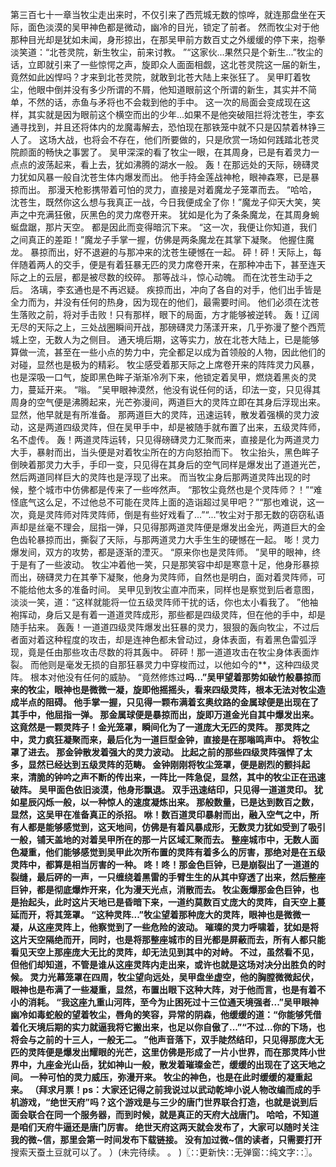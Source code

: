 第三百七十一章当牧尘走出来时，不仅引来了西荒城无数的惊哗，就连那盘坐在天际，面色淡漠的吴甲神色都是微动，幽冷的目光，锁定了前者。
然而牧尘对于他那种目光却是犹如未闻，身形掠出，在那吴甲前方数百丈之外缓缓的停下来，抱拳淡笑道：“北苍灵院，新生牧尘，前来讨教。
”“这家伙...果然只是个新生...”牧尘的话，立即就引来了一些惊愕之声，旋即众人面面相觑，这北苍灵院这一届的新生，竟然如此凶悍吗？才来到北苍灵院，就敢到北苍大陆上来张狂了。
吴甲盯着牧尘，他眼中倒并没有多少所谓的不屑，他知道眼前这个所谓的新生，其实并不简单，不然的话，赤鱼与矛将也不会栽到他的手中。
这一次的局面会变成现在这样，其实就是因为眼前这个横空而出的少年...如果不是他突破阻拦将沈苍生，李玄通寻找到，并且还将体内的龙魔毒解去，恐怕现在那铁笼中就不只是囚禁着林铮三人了。
这场大战，也将会不存在，他们所要做的，只是欣赏一场如何践踏北苍灵院颜面的畅快之事罢了。
吴甲深深的看了牧尘一眼，在其周身，已是有着灵力一点点的波荡起来，看上去，犹如沸腾的湖水一般。
轰！在那远处的天际，磅礴灵力犹如风暴一般自沈苍生体内爆发而出。
他手持金莲战神枪，眼神森寒，已是暴掠而出。
那漫天枪影携带着可怕的灵力，直接是对着魔龙子笼罩而去。
“哈哈，沈苍生，既然你这么想与我真正一战，今日我便成全了你！”魔龙子仰天大笑，笑声之中充满狂傲，灰黑色的灵力席卷开来。
犹如是化为了条条魔龙，在其周身蜿蜒盘踞，那片天空。
都是因此而变得暗沉下来。
“这一次，我便让你知道，我们之间真正的差距！”魔龙子手掌一握，仿佛是两条魔龙在其掌下凝聚。
他握住魔龙。
暴掠而出，好不退避的与那冲来的沈苍生硬憾在一起。
砰！砰！天际上，每伴随着两人的交手，便是有着狂暴无匹的灵力席卷开来，在那种冲击下，甚至连天际之上的云层，都是被尽数的绞碎。
那等战斗，惊心动魄。
而在沈苍生动手之后。
洛璃，李玄通也是不再迟疑。
疾掠而出，冲向了各自的对手，他们出手皆是全力而为，并没有任何的热身，因为现在的他们，最需要时间。
他们必须在沈苍生落败之前，将对手击败！只有那样，眼下的局面，方才能够被逆转。
轰！辽阔无尽的天际之上，三处战圈瞬间开战，那磅礴灵力荡漾开来，几乎弥漫了整个西荒城上空，无数人为之侧目。
通天境后期，这等实力，放在北苍大陆上，已是能够算做一流，甚至在一些小点的势力中，完全都足以成为首领般的人物，因此他们的对碰，显然也是极为的精彩。
牧尘感受着那天际之上席卷开来的阵阵灵力风暴，也是深吸一口气，旋即黑色眸子渐渐冷冽下来，他锁定着吴甲，燃烧着黑炎的灵力，蔓延开来。
“嗡。
”吴甲眼神漠然，他没有说任何的话，印法一变，只见得其周身的空气便是沸腾起来，光芒弥漫间，两道巨大的灵阵立即在其身后浮现出来。
显然，他早就是有所准备。
那两道巨大的灵阵，迅速运转，散发着强横的灵力波动，这是两道四级灵阵，但在吴甲手中，却是被随手就布置了出来，五级灵阵师，名不虚传。
轰！两道灵阵运转，只见得磅礴灵力汇聚而来，直接是化为两道灵力大手，暴射而出，当头便是对着牧尘所在的方向怒拍而下。
牧尘抬头，黑色眸子倒映着那灵力大手，手印一变，只见得在其身后的空气同样是爆发出了道道光芒，然后两道同样巨大的灵阵也是浮现了出来。
而当牧尘身后那两道灵阵出现的时候，整个城市中仿佛都是传来了一些哗然声。
“那牧尘竟然也是个灵阵师？！”“难怪底气这么足，不过他总不可能在灵阵上面的造诣超过吴甲吧？”“那也难说，这一次，竟是灵阵师对阵灵阵师，倒是有些好戏看了...”“...”牧尘对于那无数的窃窃私语声却是丝毫不理会，屈指一弹，只见得那两道灵阵便是爆发出金光，两道巨大的金色齿轮暴掠而出，撕裂了天际，与那两道灵力大手生生的硬憾在一起。
嘭！灵力爆发间，双方的攻势，都是逐渐的湮灭。
“原来你也是灵阵师。
”吴甲的眼神，终于是有了一些波动。
牧尘冲着他一笑，只是那笑容中却是寒意十足，他身形暴掠而出，磅礴灵力在其拳下凝聚，他身为灵阵师，自然也是明白，面对着灵阵师，可不能给他太多的准备时间。
吴甲见到牧尘直冲而来，同样也是察觉到后者意图，淡淡一笑，道：“这样就能将一位五级灵阵师干扰的话，你也太小看我了。
”他袖袍挥动，身后又是有着一道道灵阵成形，那些都是四级灵阵，但在他的手中，却是随手拈来。
轰轰！一道道四级灵阵爆发出狂暴的灵力，狠狠的轰向牧尘，不过后者面对着这种程度的攻击，却是连神色都未曾动过，身体表面，有着黑色雷弧浮现，竟是任由那些攻击尽数的将其轰中。
砰砰！那一道道攻击在牧尘身体表面炸裂。
而他则是毫发无损的自那狂暴灵力中穿梭而过，以他如今的**，这种四级灵阵。
根本对他没有任何的威胁。
“竟然修炼过**吗...”吴甲望着那势如破竹般暴掠而来的牧尘，眼神也是微微一凝，旋即他摇摇头，看来四级灵阵，根本无法对牧尘造成半点的阻碍。
他手掌一握，只见得一颗布满着玄奥纹路的金属球便是出现在了其手中，他屈指一弹。
那金属球便是暴掠而出，旋即万道金光自其中爆发出来。
这竟然是一颗灵阵子！金光笼罩，瞬间化为了一道庞大无匹的灵阵。
那灵阵之中，灵力疯狂凝聚而来，最后化为一道巨型金钟，直接是在那嗡鸣声中。
将牧尘罩了进去。
那金钟散发着强大的灵力波动。
比起之前的那些四级灵阵强悍了太多，显然已经达到五级灵阵的范畴。
金钟刚刚将牧尘笼罩，便是剧烈的颤抖起来，清脆的钟吟之声不断的传出来，一阵比一阵急促，显然，其中的牧尘正在迅速破阵。
吴甲面色依旧淡漠，他身形飘退。
双手迅速结印，只见得一道道灵印。
犹如星辰闪烁一般，以一种惊人的速度凝炼出来。
那般数量，已是达到数百之数，显然，这吴甲在准备真正的杀招。
咻！数百道灵印暴射而出，融入空气之中，所有人都是能够感觉到，这天地间，仿佛是有着风暴成形，无数灵力犹如受到了吸引一般，铺天盖地的对着吴甲所在的那一片区域汇聚而去。
整座城市中，无数人面色凝重，他们能够感觉到吴甲此次所布置的灵阵有着多么的厉害，那绝对是在五级灵阵中，都算是相当厉害的一种。
咚！咚！那金色巨钟，已是崩裂出了一道道的裂缝，最后砰的一声，一只缠绕着黑雷的手臂生生的从其中穿透了出来，然后整座巨钟，都是彻底爆炸开来，化为漫天光点，消散而去。
牧尘轰爆那金色巨钟，也是抬起头，此时这片天地已是昏暗下来，一道约莫数百丈庞大的灵阵，自天空上蔓延而开，将其笼罩。
“这种灵阵...”牧尘望着那种庞大的灵阵，眼神也是微微一凝，从这座灵阵上，他察觉到了一些危险的波动。
璀璨的灵力呼啸着，犹如是将这片天空隔绝而开，同时，也是将那整座城市的目光都是屏蔽而去，所有人都只能看见天空上那座庞大无比的灵阵，却无法见到其中的对峙。
不过，虽然看不见，但他们却知道，不管是谁从这座灵阵内走出来，或许也就是这场对决分出胜负的时候。
灵力光幕笼罩在四周，牧尘望向远处，吴甲盘坐虚空，他的胸膛微微起伏，眼神也是布满了一些凝重，显然，布置出眼下这种大阵，对于他而言，也是有着不小的消耗。
“我这座九重山河阵，至今为止困死过十三位通天境强者...”吴甲眼神幽冷如毒蛇般的望着牧尘，唇角的笑容，异常的阴森，他缓缓的道：“你能够凭借着化天境后期的实力就逼我将它搬出来，也足以你自傲了...”“不过...你的下场，也将会与之前的十三人，一般无二。
”他声音落下，双手陡然结印，只见得那庞大无匹的灵阵便是爆发出耀眼的光芒，这里仿佛是形成了一片小世界，而在那灵阵小世界中，九座金光山岳，犹如神山一般，散发着璀璨金芒，缓缓的出现在了这天地之间。
一种可怕的灵力威压，弥漫开来。
牧尘的神色，也是在此时缓缓的凝重起来。
（拜求月票！ps：大家还记得之前我说过以武动乾坤小说人物改编而成的手机游戏，“绝世天府”吗？这个游戏是与三少的唐门世界联合打造，也就是说到后面会联合在同一个服务器，而到时候，就是真正的天府大战唐门。
哈哈，不知道是咱们天府牛逼还是唐门厉害。
绝世天府这两天就会发布了，大家可以随时关注我的微~信，那里会第一时间发布下载链接。
没有加过微~信的读者，只需要打开**搜索天蚕土豆就可以了。
）(未完待续。
。
)〖∷更新快∷无弹窗∷纯文字∷〗。
